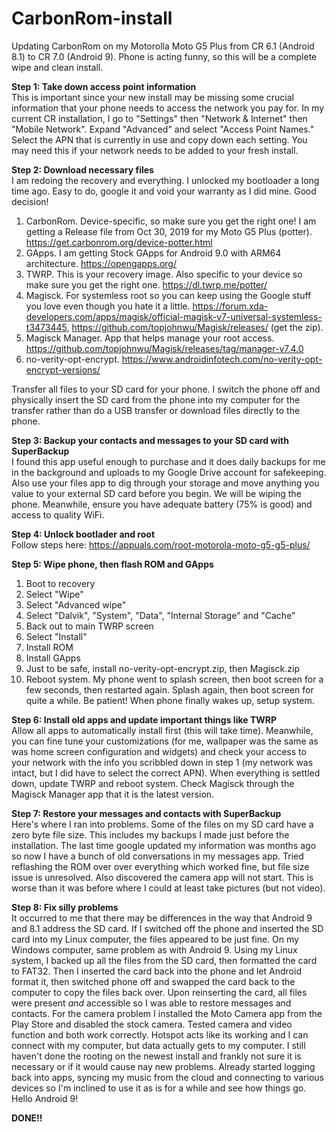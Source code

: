 # CarbonRom-install
Updating CarbonRom on my Motorolla Moto G5 Plus from CR 6.1 (Android 8.1) to CR 7.0 (Android 9). Phone is acting funny, so this will be a complete wipe and clean install.


**Step 1: Take down access point information**  
This is important since your new install may be missing some crucial information that your phone needs to access the network you pay for. In my current CR installation, I go to "Settings" then "Network & Internet" then "Mobile Network". Expand "Advanced" and select "Access Point Names." Select the APN that is currently in use and copy down each setting. You may need this if your network needs to be added to your fresh install.  

**Step 2: Download necessary files**  
I am redoing the recovery and everything. I unlocked my bootloader a long time ago. Easy to do, google it and void your warranty as I did mine. Good decision!  

  1) CarbonRom. Device-specific, so make sure you get the right one! I am getting a Release file from Oct 30, 2019 for my Moto G5 Plus (potter). https://get.carbonrom.org/device-potter.html  
  2) GApps. I am getting Stock GApps for Android 9.0 with ARM64 architecture. https://opengapps.org/  
  3) TWRP. This is your recovery image. Also specific to your device so make sure you get the right one. https://dl.twrp.me/potter/  
  4) Magisck. For systemless root so you can keep using the Google stuff you love even though you hate it a little. https://forum.xda-developers.com/apps/magisk/official-magisk-v7-universal-systemless-t3473445, https://github.com/topjohnwu/Magisk/releases/ (get the zip).  
  5) Magisck Manager. App that helps manage your root access. https://github.com/topjohnwu/Magisk/releases/tag/manager-v7.4.0  
  6) no-verity-opt-encrypt. https://www.androidinfotech.com/no-verity-opt-encrypt-versions/  

Transfer all files to your SD card for your phone. I switch the phone off and physically insert the SD card from the phone into my computer for the transfer rather than do a USB transfer or download files directly to the phone.  

**Step 3: Backup your contacts and messages to your SD card with SuperBackup**  
I found this app useful enough to purchase and it does daily backups for me in the background and uploads to my Google Drive account for safekeeping. Also use your files app to dig through your storage and move anything you value to your external SD card before you begin. We will be wiping the phone. Meanwhile, ensure you have adequate battery (75% is good) and access to quality WiFi.

**Step 4: Unlock bootlader and root**  
Follow steps here: https://appuals.com/root-motorola-moto-g5-g5-plus/  

**Step 5: Wipe phone, then flash ROM and GApps**  
  1) Boot to recovery  
  2) Select "Wipe"  
  3) Select "Advanced wipe"  
  4) Select "Dalvik", "System", "Data", "Internal Storage" and "Cache"  
  5) Back out to main TWRP screen  
  6) Select "Install"  
  7) Install ROM  
  8) Install GApps  
  9) Just to be safe, install no-verity-opt-encrypt.zip, then Magisck.zip  
  10) Reboot system. My phone went to splash screen, then boot screen for a few seconds, then restarted again. Splash again, then boot screen for quite a while. Be patient! When phone finally wakes up, setup system.  

**Step 6: Install old apps and update important things like TWRP**  
Allow all apps to automatically install first (this will take time). Meanwhile, you can fine tune your customizations (for me, wallpaper was the same as was home screen configuration and widgets) and check your access to your network with the info you scribbled down in step 1 (my network was intact, but I did have to select the correct APN). When everything is settled down, update TWRP and reboot system.  Check Magisck through the Magisck Manager app that it is the latest version.   

**Step 7: Restore your messages and contacts with SuperBackup**  
Here's where I ran into problems. Some of the files on my SD card have a zero byte file size. This includes my backups I made just before the installation. The last time google updated my information was months ago so now I have a bunch of old conversations in my messages app. Tried reflashing the ROM over over everything which worked fine, but file size issue is unresolved. Also discovered the camera app will not start. This is worse than it was before where I could at least take pictures (but not video).  

**Step 8: Fix silly problems**  
It occurred to me that there may be differences in the way that Android 9 and 8.1 address the SD card. If I switched off the phone and inserted the SD card into my Linux computer, the files appeared to be just fine. On my Windows computer, same problem as with Android 9. Using my Linux system, I backed up all the files from the SD card, then formatted the card to FAT32. Then I inserted the card back into the phone and let Android format it, then switched phone off and swapped the card back to the computer to copy the files back over. Upon reinserting the card, all files were present *and* accessible so I was able to restore messages and contacts. For the camera problem I installed the Moto Camera app from the Play Store and disabled the stock camera. Tested camera and video function and both work correctly. Hotspot acts like its working and I can connect with my computer, but data actually gets to my computer. I still haven't done the rooting on the newest install and frankly not sure it is necessary or if it would cause nay new problems. Already started logging back into apps, syncing my music from the cloud and connecting to various devices so I'm inclined to use it as is for a while and see how things go. Hello Android 9!

**DONE!!**  
